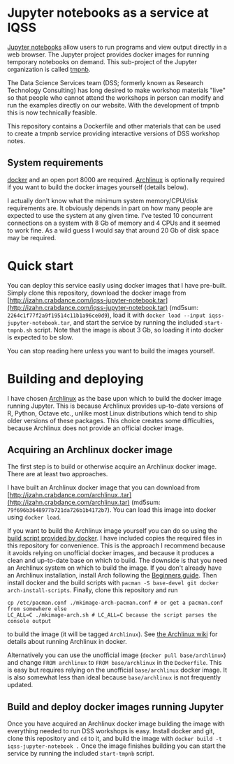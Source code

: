 Jupyter notebooks as a service at IQSS
======================================

[Jupyter notebooks](http://jupyter.org/) allow users to run programs and view output directly in a web browser. The Jupyter project provides docker images for running temporary notebooks on demand. This sub-project of the Jupyter organization is called [tmpnb](https://github.com/jupyter/tmpnb). 

 The Data Science Services team (DSS; formerly known as Research Technology Consulting) has long desired to make workshop materials "live" so that people who cannot attend the workshops in person can modify and run the examples directly on our website. With the development of tmpnb this is now technically feasible.
 
 This repository contains a Dockerfile and other materials that can be used to create a tmpnb service providing interactive versions of DSS workshop notes.


System requirements
-------------------
[docker](http://docker.com) and an open port 8000 are required. [Archlinux](http://archlinux.org) is optionally required if you want to build the docker images yourself (details below).

I actually don't know what the minimum system memory/CPU/disk requirements are. It obviously depends in part on how many people are expected to use the system at any given time. I've tested 10 concurrent connections on a system with 8 Gb of memory and 4 CPUs and it seemed to work fine. As a wild guess I would say that around 20 Gb of disk space may be required.

Quick start
==========

You can deploy this service easily using docker images that I have pre-built. Simply clone this repository, download the docker image from [http://izahn.crabdance.com/iqss-jupyter-notebook.tar](http://izahn.crabdance.com/iqss-jupyter-notebook.tar) (md5sum: `2264c1f77f2a9f19514c11b1a96ce0d9`), load it with `docker load --input iqss-jupyter-notebook.tar`, and start the service by running the included `start-tmpnb.sh` script. Note that the image is about 3 Gb, so loading it into docker is expected to be slow.

You can stop reading here unless you want to build the images yourself.

Building and deploying
======================

I have chosen [Archlinux](http://www.archlinux.org) as the base upon which to build the docker image running Jupyter. This is because Archlinux provides up-to-date versions of R, Python, Octave etc., unlike most Linux distributions which tend to ship older versions of these packages. This choice creates some difficulties, because Archlinux does not provide an official docker image. 

Acquiring an Archlinux docker image
-----------------------------------
The first step is to build or otherwise acquire an Archlinux docker image. There are at least two approaches. 

I have built an Archlinux docker image that you can download from [http://izahn.crabdance.com/archlinux..tar](http://izahn.crabdance.com/archlinux.tar) (md5sum: `79f696b3648977b721da726b1b4172b7`).  You can load this image into docker using `docker load`.

If you want to build the Archlinux image yourself you can do so using the [build script provided by docker](https://github.com/docker/docker/tree/master/contrib). I have included copies the required files in this repository for convenience. This is the approach I recommend because it avoids relying on unofficial docker images, and because it produces a clean and up-to-date base on which to build. The downside is that you need an Archlinux system on which to build the image. If you don't already have an Archlinux installation, install Arch following the [Beginners guide](https://wiki.archlinux.org/index.php/Beginners%27_guide). Then install docker and the build scripts with `pacman -S base-devel git docker arch-install-scripts`. Finally, clone this repository and run 
```
cp /etc/pacman.conf ./mkimage-arch-pacman.conf # or get a pacman.conf from somewhere else 
LC_ALL=C ./mkimage-arch.sh # LC_ALL=C because the script parses the console output
```
to build the image (it will be tagged `Archlinux`). See [the Archlinux wiki](https://wiki.archlinux.org/index.php/Docker#Build_Image) for details about running Archlinux in docker.


Alternatively you can use the unofficial image (`docker pull base/archlinux`) and change `FROM archlinux` to `FROM base/archlinux` in the `Dockerfile`. This is easy but requires relying on the unofficial `base/archlinux` docker image. It is also somewhat less than ideal because `base/archlinux` is not frequently updated.

Build and deploy docker images running Jupyter
----------------------------------------------

Once you have acquired an Archlinux docker image building the image with everything needed to run DSS workshops is easy. Install docker and git, clone this repository and `cd` to it, and build the image with `docker build -t iqss-jupyter-notebook .` Once the image finishes building you can start the service by running the included `start-tmpnb` script.

